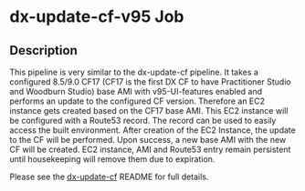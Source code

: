 # dx-update-cf-v95 Job

## Description

This pipeline is very similar to the dx-update-cf pipeline.  It takes a configured 8.5/9.0 CF17 (CF17 is the first DX CF to have Practitioner Studio and Woodburn Studio) base AMI with v95-UI-features enabled and performs an update to the configured CF version.  Therefore an EC2 instance gets created based on the CF17 base AMI. This EC2 instance will be configured with a Route53 record.  The record can be used to easily access the built environment.  After creation of the EC2 Instance, the update to the CF will be performed. Upon success, a new base AMI with the new CF will be created. EC2 instance, AMI and Route53 entry remain persistent until housekeeping will remove them due to expiration.

Please see the [dx-update-cf](../dx-update-cf/README.md) README for full details.

